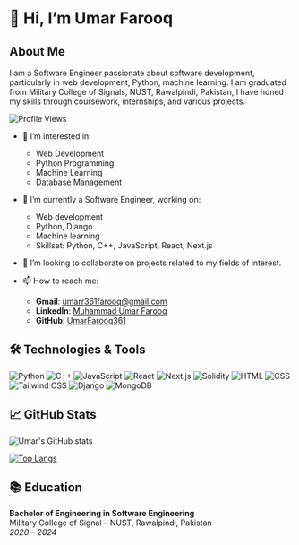 # 👋 Hi, I’m Umar Farooq

## About Me

I am a Software Engineer passionate about software development, particularly in web development, Python, machine learning. I am graduated from Military College of Signals, NUST, Rawalpindi, Pakistan, I have honed my skills through coursework, internships, and various projects.

![Profile Views](https://komarev.com/ghpvc/?username=UmarFarooq361&color=blue)

- 👀 I’m interested in:
  - Web Development
  - Python Programming
  - Machine Learning
  - Database Management

- 🌱 I’m currently a Software Engineer, working on:
  - Web development
  - Python, Django
  - Machine learning
  - Skillset: Python, C++, JavaScript, React, Next.js

- 💞️ I’m looking to collaborate on projects related to my fields of interest.

- 📫 How to reach me:
  - **Gmail**: umarr361farooq@gmail.com
  - **LinkedIn**: [Muhammad Umar Farooq](https://www.linkedin.com/in/m-umar-farooq-24h)
  - **GitHub**: [UmarFarooq361](https://github.com/UmarFarooq361)

## 🛠️ Technologies & Tools

![Python](https://img.shields.io/badge/Python-3776AB?style=for-the-badge&logo=python&logoColor=white)
![C++](https://img.shields.io/badge/C%2B%2B-00599C?style=for-the-badge&logo=c%2B%2B&logoColor=white)
![JavaScript](https://img.shields.io/badge/JavaScript-F7DF1E?style=for-the-badge&logo=javascript&logoColor=black)
![React](https://img.shields.io/badge/React-20232A?style=for-the-badge&logo=react&logoColor=61DAFB)
![Next.js](https://img.shields.io/badge/Next.js-000000?style=for-the-badge&logo=nextdotjs&logoColor=white)
![Solidity](https://img.shields.io/badge/Solidity-363636?style=for-the-badge&logo=solidity&logoColor=white)
![HTML](https://img.shields.io/badge/HTML5-E34F26?style=for-the-badge&logo=html5&logoColor=white)
![CSS](https://img.shields.io/badge/CSS3-1572B6?style=for-the-badge&logo=css3&logoColor=white)
![Tailwind CSS](https://img.shields.io/badge/Tailwind_CSS-38B2AC?style=for-the-badge&logo=tailwind-css&logoColor=white)
![Django](https://img.shields.io/badge/Django-092E20?style=for-the-badge&logo=django&logoColor=white)
![MongoDB](https://img.shields.io/badge/MongoDB-47A248?style=for-the-badge&logo=mongodb&logoColor=white)

## 📈 GitHub Stats

![Umar's GitHub stats](https://github-readme-stats.vercel.app/api?username=UmarFarooq361&show_icons=true&theme=radical)

[![Top Langs](https://github-readme-stats.vercel.app/api/top-langs/?username=UmarFarooq361&layout=compact&theme=radical)](https://github.com/anuraghazra/github-readme-stats)


## 📚 Education

**Bachelor of Engineering in Software Engineering**  
Military College of Signal – NUST, Rawalpindi, Pakistan  
*2020 – 2024*


